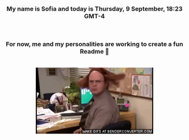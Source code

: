 


<div align="center">
<h3 >My name is Sofia and today is Thursday, 9 September, 18:23 GMT-4</h3><br>
<h3 >For now, me and my personalities are working to create a fun Readme 👋
</h3><br>
<img src='img/dwight.gif' alt='working...'/>
</div>
